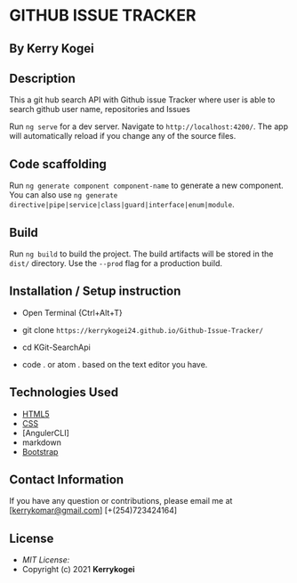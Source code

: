 # GITHUB ISSUE TRACKER
## By Kerry Kogei 


## Description
This a git hub search API with Github issue Tracker  where user is able to search github user name, repositories and Issues

Run `ng serve` for a dev server. Navigate to `http://localhost:4200/`. The app will automatically reload if you change any of the source files.

## Code scaffolding

Run `ng generate component component-name` to generate a new component. You can also use `ng generate directive|pipe|service|class|guard|interface|enum|module`.

## Build

Run `ng build` to build the project. The build artifacts will be stored in the `dist/` directory. Use the `--prod` flag for a production build.



## Installation / Setup instruction
* Open Terminal {Ctrl+Alt+T}

* git clone ```https://kerrykogei24.github.io/Github-Issue-Tracker/```

* cd KGit-SearchApi

* code . or atom . based on the text editor you have.

## Technologies Used

* [HTML5](https://github.com/topics/html5)
* [CSS](https://github.com/topics/css3)
* [AngulerCLI]
* markdown
* [Bootstrap](https://github.com/topics/bootstrap)

## Contact Information 

If you have any question or contributions, please email me at [kerrykomar@gmail.com]
[+(254)723424164]

## License
* *MIT License:*
* Copyright (c) 2021 **Kerrykogei**
